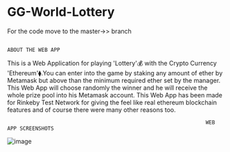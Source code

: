 # GG-World-Lottery

For the code move to the master->> branch

                                                                      ABOUT THE WEB APP

This is a Web Application for playing 'Lottery'💰 with the Crypto Currency 'Ethereum'⧫.You can enter into the game by staking any amount of ether by Metamask but above than the minimum required ether set by the manager. This Web App will choose randomly the winner and he will receive the whole prize pool into his Metamask account.
This Web App has been made for Rinkeby Test Network for giving the feel like real ethereum blockchain features and of course there were many other reasons too.

                                        
                                                                    WEB APP SCREENSHOTS
                                                                    
   ![image](https://user-images.githubusercontent.com/72845356/126897992-bacc49ae-4dea-481e-804d-dbab69938506.png)
  
   



